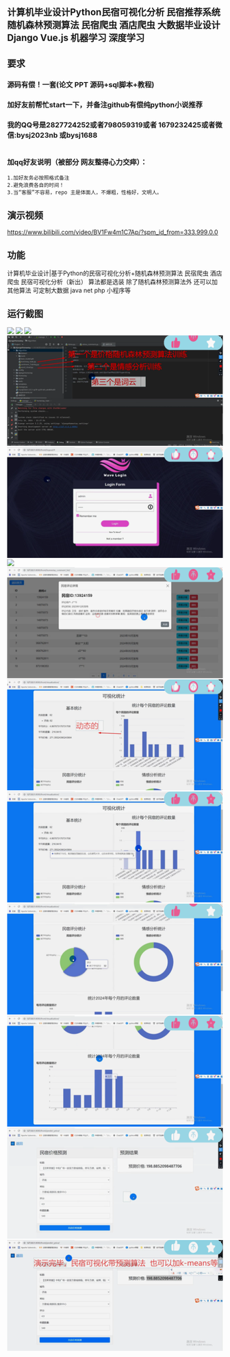 ## 计算机毕业设计Python民宿可视化分析 民宿推荐系统 随机森林预测算法 民宿爬虫 酒店爬虫 大数据毕业设计 Django Vue.js 机器学习 深度学习

## 要求
### 源码有偿！一套(论文 PPT 源码+sql脚本+教程)

### 
### 加好友前帮忙start一下，并备注github有偿纯python小说推荐
### 我的QQ号是2827724252或者798059319或者 1679232425或者微信:bysj2023nb 或bysj1688

# 

### 加qq好友说明（被部分 网友整得心力交瘁）：
    1.加好友务必按照格式备注
    2.避免浪费各自的时间！
    3.当“客服”不容易，repo 主是体面人，不爆粗，性格好，文明人。

## 演示视频
https://www.bilibili.com/video/BV1Fw4m1C7Ap/?spm_id_from=333.999.0.0

## 功能
计算机毕业设计|基于Python的民宿可视化分析+随机森林预测算法 民宿爬虫 酒店爬虫 民宿可视化分析（新出）
算法都是选装 除了随机森林预测算法外 还可以加其他算法 可定制大数据 java net php 小程序等

## 运行截图
![](1.png)
![](2.png)
![](3.png)
![](4.png)
![](5.png)
![](6.png)
![](7.png)
![](8.png)
![](9.png)
![](10.png)
![](11.png)
![](12.png)
![](13.png)



